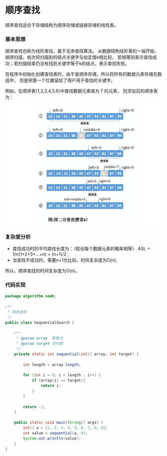 # 顺序查找

顺序查找适合于存储结构为顺序存储或链接存储的线性表。

### 基本思想

顺序查找也称为线形查找，属于无序查找算法。
从数据结构线形表的一端开始，顺序扫描，依次将扫描到的结点关键字与给定值k相比较，
若相等则表示查找成功；若扫描结束仍没有找到关键字等于k的结点，表示查找失败。

在程序中初始化创建查找表时，由于是顺序存储，所以将所有的数据元素存储在数组中，
但是把第一个位置留给了用户用于查找的关键字。

例如，在顺序表{1,2,3,4,5,6}中查找数据元素值为 7 的元素，
则添加后的顺序表为：

![](../image/c3/BinarySearch.png)

### 复杂度分析

* 查找成功时的平均查找长度为：（假设每个数据元素的概率相等） ASL = 1/n(1+2+3+…+n) = (n+1)/2 ;
* 当查找不成功时，需要n+1次比较，时间复杂度为O(n);

所以，顺序查找的时间复杂度为O(n)。


### 代码实现

```java
package algorithm.seek;

/**
 * 顺序查找
 */
public class SequentialSearch {

    /**
     * @param array  数集合
     * @param target 目标数
     */
    private static int sequential(int[] array, int target) {

        int length = array.length;

        for (int i = 0; i < length ; i++) {
            if (array[i] == target){
                return i;
            }
        }

        return -1;
    }

    public static void main(String[] args) {
        int[] a = {1, 2, 3, 4, 9, 6, 7, 8, 6};
        int value = sequential(a, 9);
        System.out.println(value);
    }
}

```
